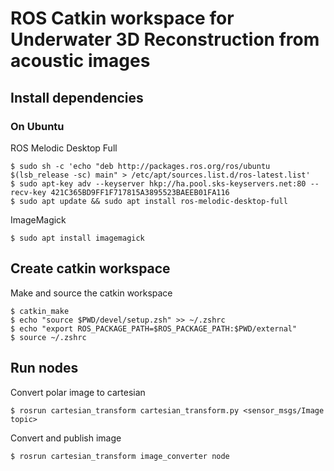 # ROS Catkin workspace for Underwater 3D Reconstruction from acoustic images

## Install dependencies
### On Ubuntu
ROS Melodic Desktop Full
```
$ sudo sh -c 'echo "deb http://packages.ros.org/ros/ubuntu $(lsb_release -sc) main" > /etc/apt/sources.list.d/ros-latest.list'
$ sudo apt-key adv --keyserver hkp://ha.pool.sks-keyservers.net:80 --recv-key 421C365BD9FF1F717815A3895523BAEEB01FA116
$ sudo apt update && sudo apt install ros-melodic-desktop-full
```

ImageMagick
```
$ sudo apt install imagemagick
```

## Create catkin workspace
Make and source the catkin workspace
```
$ catkin_make
$ echo "source $PWD/devel/setup.zsh" >> ~/.zshrc
$ echo "export ROS_PACKAGE_PATH=$ROS_PACKAGE_PATH:$PWD/external"
$ source ~/.zshrc
```

## Run nodes
Convert polar image to cartesian
```
$ rosrun cartesian_transform cartesian_transform.py <sensor_msgs/Image topic>
```
Convert and publish image
```
$ rosrun cartesian_transform image_converter node
```